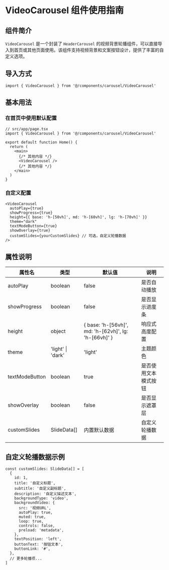 # VideoCarousel 组件使用指南

## 组件简介

`VideoCarousel` 是一个封装了 `HeaderCarousel` 的视频背景轮播组件，可以直接导入到首页或其他页面使用。该组件支持视频背景和文案按钮设计，提供了丰富的自定义选项。

## 导入方式

```tsx
import { VideoCarousel } from '@/components/carousel/VideoCarousel'
```

## 基本用法

### 在首页中使用默认配置

```tsx
// src/app/page.tsx
import { VideoCarousel } from '@/components/carousel/VideoCarousel'

export default function Home() {
  return (
    <main>
      {/* 其他内容 */}
      <VideoCarousel />
      {/* 其他内容 */}
    </main>
  )
}
```

### 自定义配置

```tsx
<VideoCarousel
  autoPlay={true}
  showProgress={true}
  height={{ base: 'h-[50vh]', md: 'h-[60vh]', lg: 'h-[70vh]' }}
  theme="dark"
  textModeButton={true}
  showOverlay={true}
  customSlides={yourCustomSlides} // 可选，自定义轮播数据
/>
```

## 属性说明

| 属性名         | 类型              | 默认值                                               | 说明                 |
| -------------- | ----------------- | ---------------------------------------------------- | -------------------- |
| autoPlay       | boolean           | false                                                | 是否自动播放         |
| showProgress   | boolean           | false                                                | 是否显示进度条       |
| height         | object            | { base: 'h-[56vh]', md: 'h-[62vh]', lg: 'h-[66vh]' } | 响应式高度配置       |
| theme          | 'light' \| 'dark' | 'light'                                              | 主题颜色             |
| textModeButton | boolean           | true                                                 | 是否使用文本模式按钮 |
| showOverlay    | boolean           | false                                                | 是否显示遮罩层       |
| customSlides   | SlideData[]       | 内置默认数据                                         | 自定义轮播数据       |

## 自定义轮播数据示例

```tsx
const customSlides: SlideData[] = [
  {
    id: 1,
    title: '自定义标题',
    subtitle: '自定义副标题',
    description: '自定义描述文本',
    backgroundType: 'video',
    backgroundVideo: {
      src: '视频URL',
      autoPlay: true,
      muted: true,
      loop: true,
      controls: false,
      preload: 'metadata',
    },
    textPosition: 'left',
    buttonText: '按钮文本',
    buttonLink: '#',
  },
  // 更多轮播项...
]
```

